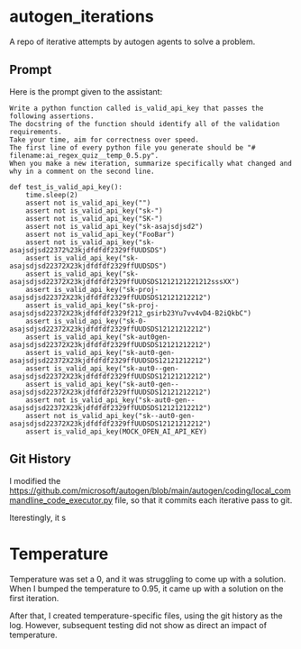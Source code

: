 # autogen_iterations
A repo of iterative attempts by autogen agents to solve a problem.

## Prompt

Here is the prompt given to the assistant:

```
Write a python function called is_valid_api_key that passes the following assertions.
The docstring of the function should identify all of the validation requirements.
Take your time, aim for correctness over speed.
The first line of every python file you generate should be "# filename:ai_regex_quiz__temp_0.5.py".
When you make a new iteration, summarize specifically what changed and why in a comment on the second line.

def test_is_valid_api_key():
    time.sleep(2)
    assert not is_valid_api_key("")
    assert not is_valid_api_key("sk-")
    assert not is_valid_api_key("SK-")
    assert not is_valid_api_key("sk-asajsdjsd2")
    assert not is_valid_api_key("FooBar")
    assert not is_valid_api_key("sk-asajsdjsd22372%23kjdfdfdf2329ffUUDSDS")
    assert is_valid_api_key("sk-asajsdjsd22372X23kjdfdfdf2329ffUUDSDS")
    assert is_valid_api_key("sk-asajsdjsd22372X23kjdfdfdf2329ffUUDSDS1212121221212sssXX")
    assert is_valid_api_key("sk-proj-asajsdjsd22372X23kjdfdfdf2329ffUUDSDS12121212212")
    assert is_valid_api_key("sk-proj-asajsdjsd22372X23kjdfdfdf2329f212_gsirb23Yu7vv4vD4-B2iQkbC")
    assert is_valid_api_key("sk-0-asajsdjsd22372X23kjdfdfdf2329ffUUDSDS12121212212")
    assert is_valid_api_key("sk-aut0gen-asajsdjsd22372X23kjdfdfdf2329ffUUDSDS12121212212")
    assert is_valid_api_key("sk-aut0-gen-asajsdjsd22372X23kjdfdfdf2329ffUUDSDS12121212212")
    assert is_valid_api_key("sk-aut0--gen-asajsdjsd22372X23kjdfdfdf2329ffUUDSDS12121212212")
    assert is_valid_api_key("sk-aut0-gen--asajsdjsd22372X23kjdfdfdf2329ffUUDSDS12121212212")
    assert not is_valid_api_key("sk-aut0-gen--asajsdjsd22372X23kjdfdfdf2329ffUUDSDS12121212212")
    assert not is_valid_api_key("sk--aut0-gen-asajsdjsd22372X23kjdfdfdf2329ffUUDSDS12121212212")
    assert is_valid_api_key(MOCK_OPEN_AI_API_KEY)
```

## Git History

I modified the https://github.com/microsoft/autogen/blob/main/autogen/coding/local_commandline_code_executor.py file, so that it commits each iterative pass to git.

Iterestingly, it s

# Temperature

Temperature was set a 0, and it was struggling to come up with a solution.  When I bumped the temperature to 0.95, it came up with a solution on the first iteration.

After that, I created temperature-specific files, using the git history as the log.  However, subsequent testing did not show as direct an impact of temperature.

